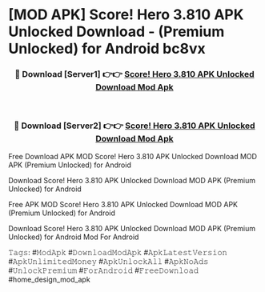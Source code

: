 # [MOD APK] Score! Hero 3.810 APK Unlocked Download - (Premium Unlocked) for Android bc8vx



<div align="center">
<h3>🔴 Download [Server1] 👉👉 <a href="https://momento.my/?title=Score!_Hero_3.810_APK_Unlocked_Download">Score! Hero 3.810 APK Unlocked Download Mod Apk</a></h3><br>

<h3>🔴 Download [Server2] 👉👉 <a href="https://momento.my/?title=Score!_Hero_3.810_APK_Unlocked_Download">Score! Hero 3.810 APK Unlocked Download Mod Apk</a></h3>
</div>



Free Download APK MOD Score! Hero 3.810 APK Unlocked Download MOD APK (Premium Unlocked) for Android

Download Score! Hero 3.810 APK Unlocked Download MOD APK (Premium Unlocked) for Android

Free APK MOD Score! Hero 3.810 APK Unlocked Download MOD APK (Premium Unlocked) for Android

Download Score! Hero 3.810 APK Unlocked Download MOD APK (Premium Unlocked) for Android Mod For Android

𝚃𝚊𝚐𝚜: #𝙼𝚘𝚍𝙰𝚙𝚔 #𝙳𝚘𝚠𝚗𝚕𝚘𝚊𝚍𝙼𝚘𝚍𝙰𝚙𝚔 #𝙰𝚙𝚔𝙻𝚊𝚝𝚎𝚜𝚝𝚅𝚎𝚛𝚜𝚒𝚘𝚗 #𝙰𝚙𝚔𝚄𝚗𝚕𝚒𝚖𝚒𝚝𝚎𝚍𝙼𝚘𝚗𝚎𝚢 #𝙰𝚙𝚔𝚄𝚗𝚕𝚘𝚌𝚔𝙰𝚕𝚕 #𝙰𝚙𝚔𝙽𝚘𝙰𝚍𝚜 #𝚄𝚗𝚕𝚘𝚌𝚔𝙿𝚛𝚎𝚖𝚒𝚞𝚖 #𝙵𝚘𝚛𝙰𝚗𝚍𝚛𝚘𝚒𝚍 #𝙵𝚛𝚎𝚎𝙳𝚘𝚠𝚗𝚕𝚘𝚊𝚍 #home_design_mod_apk
